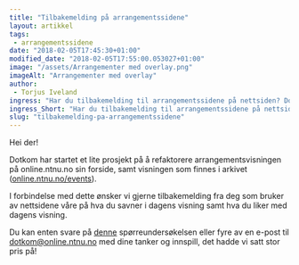 ```yaml
---
title: "Tilbakemelding på arrangementssidene"
layout: artikkel 
tags: 
 - arrangementssidene
date: "2018-02-05T17:45:30+01:00"
modified_date: "2018-02-05T17:55:00.053027+01:00"
image: "/assets/Arrangementer med overlay.png"
imageAlt: "Arrangementer med overlay"
author:
 - Torjus Iveland
ingress: "Har du tilbakemelding til arrangementssidene på nettsiden? Dotkom har startet et lite prosjekt på å refaktorere arrangementssidene på nettsiden."
ingress_Short: "Har du tilbakemelding til arrangementssidene på nettsiden?"
slug: "tilbakemelding-pa-arrangementssidene"
---
```

Hei der!

Dotkom har startet et lite prosjekt på å refaktorere arrangementsvisningen på online.ntnu.no sin forside, samt visningen som finnes i arkivet ([online.ntnu.no/events](https://online.ntnu.no/events)).

I forbindelse med dette ønsker vi gjerne tilbakemelding fra deg som bruker av nettsidene våre på hva du savner i dagens visning samt hva du liker med dagens visning.

Du kan enten svare på [denne](https://docs.google.com/forms/d/e/1FAIpQLSe4Tp0mVhAPiiYIoGdTcfd4W8QxG10GM20uCm2CTgDf4IMQ_Q/viewform) spørreundersøkelsen eller fyre av en e-post til [dotkom@online.ntnu.no](mailto:dotkom@online.ntnu.no) med dine tanker og innspill, det hadde vi satt stor pris på!